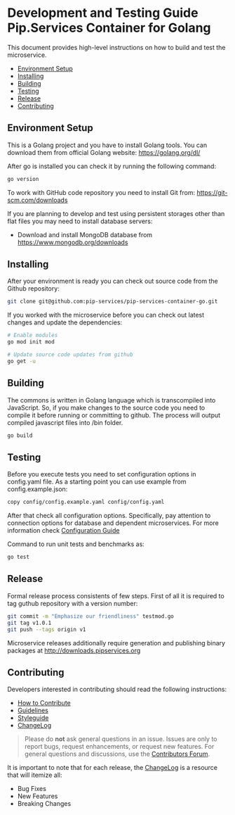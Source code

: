 # Development and Testing Guide <br/> Pip.Services Container for Golang

This document provides high-level instructions on how to build and test the microservice.

* [Environment Setup](#setup)
* [Installing](#install)
* [Building](#build)
* [Testing](#test)
* [Release](#release)
* [Contributing](#contrib) 

## <a name="setup"></a> Environment Setup

This is a Golang project and you have to install Golang tools. 
You can download them from official Golang website: https://golang.org/dl/ 

After go is installed you can check it by running the following command:
```bash
go version
```

To work with GitHub code repository you need to install Git from: https://git-scm.com/downloads

If you are planning to develop and test using persistent storages other than flat files
you may need to install database servers:
- Download and install MongoDB database from https://www.mongodb.org/downloads

## <a name="install"></a> Installing

After your environment is ready you can check out source code from the Github repository:
```bash
git clone git@github.com:pip-services/pip-services-container-go.git
```

If you worked with the microservice before you can check out latest changes and update the dependencies:
```bash
# Enable modules
go mod init mod

# Update source code updates from github
go get -u
```

## <a name="build"></a> Building

The commons is written in Golang language which is transcompiled into JavaScript.
So, if you make changes to the source code you need to compile it before running or committing to github.
The process will output compiled javascript files into /bin folder.

```bash
go build
```

## <a name="test"></a> Testing

Before you execute tests you need to set configuration options in config.yaml file.
As a starting point you can use example from config.example.json:

```bash
copy config/config.example.yaml config/config.yaml
``` 

After that check all configuration options. Specifically, pay attention to connection options
for database and dependent microservices. For more information check [Configuration Guide](Configuration.md) 

Command to run unit tests and benchmarks as:
```bash
go test
```

## <a name="release"></a> Release

Formal release process consistents of few steps. 
First of all it is required to tag guthub repository with a version number:

```bash
git commit -m "Emphasize our friendliness" testmod.go
git tag v1.0.1
git push --tags origin v1
```

Microservice releases additionally require generation and publishing 
binary packages at http://downloads.pipservices.org


## <a name="contrib"></a> Contributing

Developers interested in contributing should read the following instructions:

- [How to Contribute](http://www.pipservices.org/contribute/)
- [Guidelines](http://www.pipservices.org/contribute/guidelines)
- [Styleguide](http://www.pipservices.org/contribute/styleguide)
- [ChangeLog](../CHANGELOG.md)

> Please do **not** ask general questions in an issue. Issues are only to report bugs, request
  enhancements, or request new features. For general questions and discussions, use the
  [Contributors Forum](http://www.pipservices.org/forums/forum/contributors/).

It is important to note that for each release, the [ChangeLog](../CHANGELOG.md) is a resource that will
itemize all:

- Bug Fixes
- New Features
- Breaking Changes